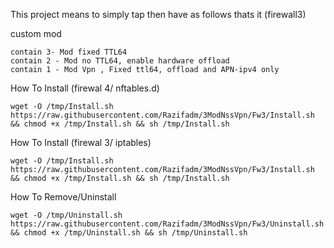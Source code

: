 This project means to simply tap then have as follows thats it (firewall3)

custom mod 
```
contain 3- Mod fixed TTL64
contain 2 - Mod no TTL64, enable hardware offload
contain 1 - Mod Vpn , Fixed ttl64, offload and APN-ipv4 only
```

How To Install (firewal 4/ nftables.d)
```
wget -O /tmp/Install.sh https://raw.githubusercontent.com/Razifadm/3ModNssVpn/Fw3/Install.sh && chmod +x /tmp/Install.sh && sh /tmp/Install.sh
```



How To Install (firewal 3/ iptables)
```
wget -O /tmp/Install.sh https://raw.githubusercontent.com/Razifadm/3ModNssVpn/Fw3/Install.sh && chmod +x /tmp/Install.sh && sh /tmp/Install.sh
```



How To Remove/Uninstall
```
wget -O /tmp/Uninstall.sh https://raw.githubusercontent.com/Razifadm/3ModNssVpn/Fw3/Uninstall.sh && chmod +x /tmp/Uninstall.sh && sh /tmp/Uninstall.sh
```


